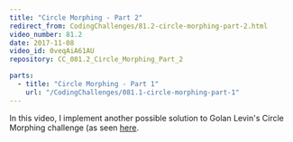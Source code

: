 ```yaml
---
title: "Circle Morphing - Part 2"
redirect_from: CodingChallenges/81.2-circle-morphing-part-2.html
video_number: 81.2
date: 2017-11-08
video_id: 0veqAiA61AU
repository: CC_081.2_Circle_Morphing_Part_2

parts:
  - title: "Circle Morphing - Part 1"
    url: "/CodingChallenges/081.1-circle-morphing-part-1"
---
```


In this video, I implement another possible solution to Golan Levin's Circle Morphing challenge (as seen [here](https://youtu.be/mvgcNOX8JGQ).
